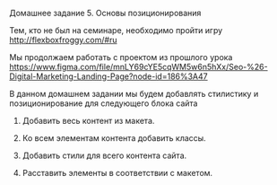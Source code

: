 Домашнее задание 5. Основы позиционирования 

Тем, кто не был на семинаре, необходимо пройти игру http://flexboxfroggy.com/#ru

Мы продолжаем работать с проектом из прошлого урока https://www.figma.com/file/mnLY69cYE5cqWM5w6n5hXx/Seo-%26-Digital-Marketing-Landing-Page?node-id=186%3A47

В данном домашнем задании мы будем добавлять стилистику и позиционирование для следующего блока сайта


1. Добавить весь контент из макета.

2. Ко всем элементам контента добавить классы.

3. Добавить стили для всего контента сайта.

4. Расставить элементы в соответствии с макетом.